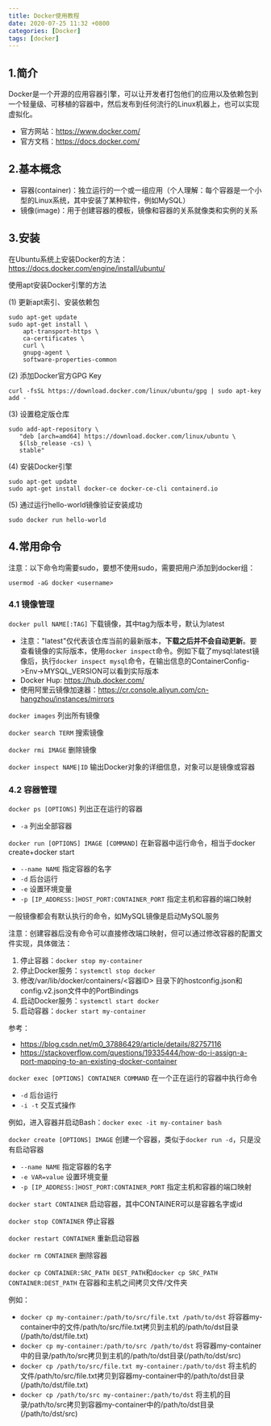 ```yaml
---
title: Docker使用教程
date: 2020-07-25 11:32 +0800
categories: [Docker]
tags: [docker]
---
```

## 1.简介
Docker是一个开源的应用容器引擎，可以让开发者打包他们的应用以及依赖包到一个轻量级、可移植的容器中，然后发布到任何流行的Linux机器上，也可以实现虚拟化。
* 官方网站：<https://www.docker.com/>
* 官方文档：<https://docs.docker.com/>

## 2.基本概念
* 容器(container)：独立运行的一个或一组应用（个人理解：每个容器是一个小型的Linux系统，其中安装了某种软件，例如MySQL）
* 镜像(image)：用于创建容器的模板，镜像和容器的关系就像类和实例的关系

## 3.安装
在Ubuntu系统上安装Docker的方法：<https://docs.docker.com/engine/install/ubuntu/>

使用apt安装Docker引擎的方法

(1) 更新apt索引、安装依赖包

```shell
sudo apt-get update
sudo apt-get install \
    apt-transport-https \
    ca-certificates \
    curl \
    gnupg-agent \
    software-properties-common
```

(2) 添加Docker官方GPG Key

```shell
curl -fsSL https://download.docker.com/linux/ubuntu/gpg | sudo apt-key add -
```

(3) 设置稳定版仓库

```shell
sudo add-apt-repository \
   "deb [arch=amd64] https://download.docker.com/linux/ubuntu \
   $(lsb_release -cs) \
   stable"
```

(4) 安装Docker引擎

```shell
sudo apt-get update
sudo apt-get install docker-ce docker-ce-cli containerd.io
```

(5) 通过运行hello-world镜像验证安装成功

```shell
sudo docker run hello-world
```

## 4.常用命令
注意：以下命令均需要sudo，要想不使用sudo，需要把用户添加到docker组：

```shell
usermod -aG docker <username>
```

### 4.1 镜像管理
`docker pull NAME[:TAG]`  下载镜像，其中tag为版本号，默认为latest
* 注意："latest"仅代表该仓库当前的最新版本，**下载之后并不会自动更新**。要查看镜像的实际版本，使用`docker inspect`命令。例如下载了mysql:latest镜像后，执行`docker inspect mysql`命令，在输出信息的ContainerConfig->Env->MYSQL_VERSION可以看到实际版本
* Docker Hup: <https://hub.docker.com/>
* 使用阿里云镜像加速器：<https://cr.console.aliyun.com/cn-hangzhou/instances/mirrors>

`docker images`  列出所有镜像

`docker search TERM`  搜索镜像

`docker rmi IMAGE`  删除镜像

`docker inspect NAME|ID`  输出Docker对象的详细信息，对象可以是镜像或容器

### 4.2 容器管理
`docker ps [OPTIONS]`  列出正在运行的容器
* `-a`  列出全部容器

`docker run [OPTIONS] IMAGE [COMMAND]`  在新容器中运行命令，相当于docker create+docker start
* `--name NAME`  指定容器的名字
* `-d`  后台运行
* `-e`  设置环境变量
* `-p [IP_ADDRESS:]HOST_PORT:CONTAINER_PORT`  指定主机和容器的端口映射

一般镜像都会有默认执行的命令，如MySQL镜像是启动MySQL服务

注意：创建容器后没有命令可以直接修改端口映射，但可以通过修改容器的配置文件实现，具体做法：
1. 停止容器：`docker stop my-container`
2. 停止Docker服务：`systemctl stop docker`
3. 修改/var/lib/docker/containers/\<容器ID\> 目录下的hostconfig.json和config.v2.json文件中的PortBindings
4. 启动Docker服务：`systemctl start docker`
5. 启动容器：`docker start my-container`

参考：
* <https://blog.csdn.net/m0_37886429/article/details/82757116>
* <https://stackoverflow.com/questions/19335444/how-do-i-assign-a-port-mapping-to-an-existing-docker-container>

`docker exec [OPTIONS] CONTAINER COMMAND`  在一个正在运行的容器中执行命令
* `-d`  后台运行
* `-i -t`  交互式操作

例如，进入容器并启动Bash：`docker exec -it my-container bash`

`docker create [OPTIONS] IMAGE`  创建一个容器，类似于`docker run -d`，只是没有启动容器
* `--name NAME`  指定容器的名字
* `-e VAR=value`  设置环境变量
* `-p [IP_ADDRESS:]HOST_PORT:CONTAINER_PORT`  指定主机和容器的端口映射

`docker start CONTAINER`  启动容器，其中CONTAINER可以是容器名字或id

`docker stop CONTAINER`  停止容器

`docker restart CONTAINER`  重新启动容器

`docker rm CONTAINER`  删除容器

`docker cp CONTAINER:SRC_PATH DEST_PATH`和`docker cp SRC_PATH CONTAINER:DEST_PATH`  在容器和主机之间拷贝文件/文件夹

例如：
* `docker cp my-container:/path/to/src/file.txt /path/to/dst`
将容器my-container中的文件/path/to/src/file.txt拷贝到主机的/path/to/dst目录(/path/to/dst/file.txt)
* `docker cp my-container:/path/to/src /path/to/dst`
将容器my-container中的目录/path/to/src拷贝到主机的/path/to/dst目录(/path/to/dst/src)
* `docker cp /path/to/src/file.txt my-container:/path/to/dst`
将主机的文件/path/to/src/file.txt拷贝到容器my-container中的/path/to/dst目录(/path/to/dst/file.txt)
* `docker cp /path/to/src my-container:/path/to/dst`
将主机的目录/path/to/src拷贝到容器my-container中的/path/to/dst目录(/path/to/dst/src)
